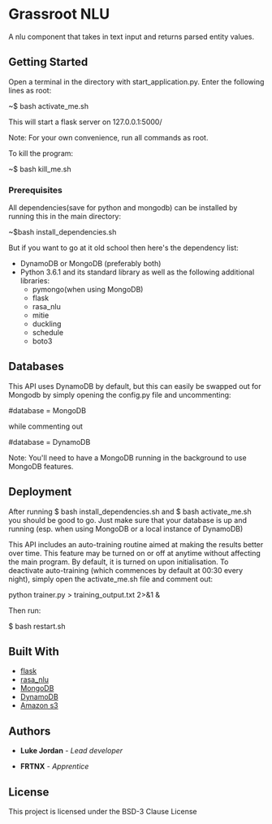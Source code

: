 # Grassroot NLU 

A nlu component that takes in text input and returns parsed entity values.

## Getting Started

Open a terminal in the directory with start_application.py. Enter the following lines as root:

 ~$ bash activate_me.sh

This will start a flask server on 127.0.0.1:5000/
 
Note: For your own convenience, run all commands as root.

To kill the program:

 ~$ bash kill_me.sh


### Prerequisites

All dependencies(save for python and mongodb) can be installed by running this in the main directory:

 ~$bash install_dependencies.sh

But if you want to go at it old school then here's the dependency list: 

* DynamoDB or MongoDB (preferably both)
* Python 3.6.1 and its standard library as well as the following additional libraries:
  * pymongo(when using MongoDB)
  * flask
  * rasa_nlu
  * mitie
  * duckling
  * schedule
  * boto3


## Databases

This API uses DynamoDB by default, but this can easily be swapped out for Mongodb by simply opening the config.py file and uncommenting:

 #database = MongoDB

while commenting out
 
 #database = DynamoDB

Note: You'll need to have a MongoDB running in the background to use MongoDB features.


## Deployment

After running $ bash install_dependencies.sh and $ bash activate_me.sh you should be good to go. Just make sure that your database is up and running (esp. when using MongoDB or a local instance of DynamoDB)

This API includes an auto-training routine aimed at making the results better over time. This feature may be turned on or off at anytime without affecting the main program. By default, it is turned on upon initialisation. To deactivate auto-training (which commences by default at 00:30 every night),
simply open the activate_me.sh file and comment out:

 python trainer.py > training_output.txt 2>&1 &

Then run:

 $ bash restart.sh


## Built With

* [flask](http://flask.pocoo.org/)
* [rasa_nlu](http://rasa.ai/)
* [MongoDB](https://www.mongodb.com/)
* [DynamoDB](https://aws.amazon.com/dynamodb/)
* [Amazon s3](https://aws.amazon.com/s3‎/)


## Authors

* **Luke Jordan** - *Lead developer*

* **FRTNX** - *Apprentice* 


## License

This project is licensed under the BSD-3 Clause License